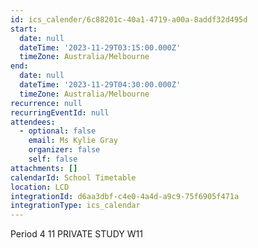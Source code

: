 ```yaml
---
id: ics_calender/6c88201c-40a1-4719-a00a-8addf32d495d
start:
  date: null
  dateTime: '2023-11-29T03:15:00.000Z'
  timeZone: Australia/Melbourne
end:
  date: null
  dateTime: '2023-11-29T04:30:00.000Z'
  timeZone: Australia/Melbourne
recurrence: null
recurringEventId: null
attendees:
  - optional: false
    email: Ms Kylie Gray
    organizer: false
    self: false
attachments: []
calendarId: School Timetable
location: LCD
integrationId: d6aa3dbf-c4e0-4a4d-a9c9-75f6905f471a
integrationType: ics_calendar
---
```

Period 4
11 PRIVATE STUDY W11